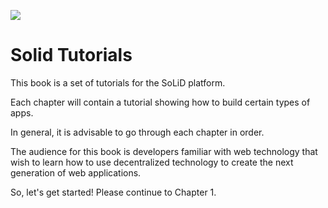 ![](https://avatars3.githubusercontent.com/u/14262490?v=3&s=200)

Solid Tutorials
=======

This book is a set of tutorials for the SoLiD platform.

Each chapter will contain a tutorial showing how to build certain types of apps.

In general, it is advisable to go through each chapter in order.

The audience for this book is developers familiar with web technology that wish to learn how to use decentralized technology to create the next generation of web applications.

So, let's get started!  Please continue to Chapter 1.